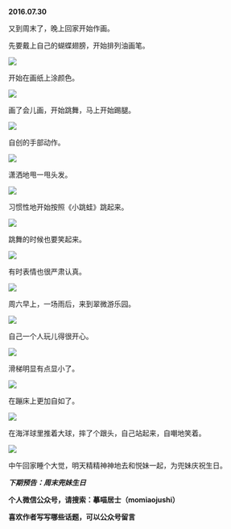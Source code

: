 
          
            
**2016.07.30**

又到周末了，晚上回家开始作画。

先要戴上自己的蝴蝶翅膀，开始排列油画笔。




![](//upload-images.jianshu.io/upload_images/51001-0c26d5fab312c643.jpg)




开始在画纸上涂颜色。




![](//upload-images.jianshu.io/upload_images/51001-cac6006c3236514f.jpg)




画了会儿画，开始跳舞，马上开始踢腿。




![](//upload-images.jianshu.io/upload_images/51001-4e9c0bcb0f524588.jpg)




自创的手部动作。




![](//upload-images.jianshu.io/upload_images/51001-de0303447a9d3108.jpg)




潇洒地甩一甩头发。




![](//upload-images.jianshu.io/upload_images/51001-453a7d76b92d9338.jpg)




习惯性地开始按照《小跳蛙》跳起来。




![](//upload-images.jianshu.io/upload_images/51001-27d0518547bcc6cb.jpg)




跳舞的时候也要笑起来。




![](//upload-images.jianshu.io/upload_images/51001-4862f6405b53680d.jpg)




有时表情也很严肃认真。




![](//upload-images.jianshu.io/upload_images/51001-20a7eeae2eb1bc35.jpg)




周六早上，一场雨后，来到翠微游乐园。




![](//upload-images.jianshu.io/upload_images/51001-06fdb48d606e817a.jpg)




自己一个人玩儿得很开心。




![](//upload-images.jianshu.io/upload_images/51001-f4c9c51c092b4a55.jpg)




滑梯明显有点显小了。




![](//upload-images.jianshu.io/upload_images/51001-01bfb4fecda59fbf.jpg)




在蹦床上更加自如了。




![](//upload-images.jianshu.io/upload_images/51001-1718fddbdbc2d786.jpg)




在海洋球里推着大球，摔了个跟头，自己站起来，自嘲地笑着。




![](//upload-images.jianshu.io/upload_images/51001-30605c994d9effd8.jpg)




中午回家睡个大觉，明天精精神神地去和悦妹一起，为兜妹庆祝生日。


***下期预告：周末兜妹生日***


**个人微信公众号，请搜索：摹喵居士（momiaojushi）**

**喜欢作者写写哪些话题，可以公众号留言**

          
        